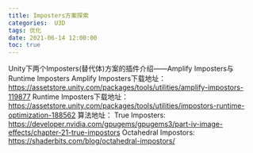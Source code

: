 ```yaml
---
title: Imposters方案探索
categories:  U3D
tags: 优化
date: 2021-06-14 12:00:00
toc: true
---
```

Unity下两个Imposters(替代体)方案的插件介绍——Amplify Imposters与Runtime Imposters
Amplify Imposters下载地址：https://assetstore.unity.com/packages/tools/utilities/amplify-impostors-119877
Runtime Imposters下载地址：https://assetstore.unity.com/packages/tools/utilities/impostors-runtime-optimization-188562
算法地址：
True Imposters: https://developer.nvidia.com/gpugems/gpugems3/part-iv-image-effects/chapter-21-true-impostors
Octahedral Impostors: https://shaderbits.com/blog/octahedral-impostors/

